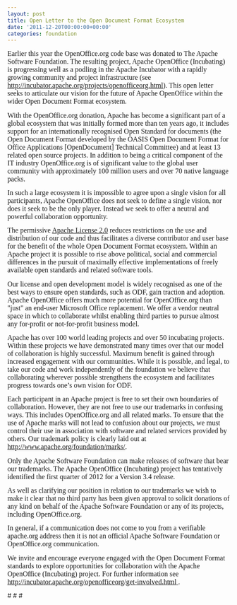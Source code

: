 ```yaml
---
layout: post
title: Open Letter to the Open Document Format Ecosystem
date: '2011-12-20T00:00:00+00:00'
categories: foundation
---
```

<p style="MARGIN: 0in 0in 10pt" class=" "><font size="3"><font face="Calibri">Earlier this year the OpenOffice.org code base was donated to The Apache Software Foundation. The resulting project, Apache OpenOffice (Incubating) is progressing well as a podling in the Apache Incubator with a rapidly growing community and project infrastructure (see <a href="http://incubator.apache.org/projects/openofficeorg.html">http://incubator.apache.org/projects/openofficeorg.html</a>). This open letter seeks to articulate our vision for the future of Apache OpenOffice within the wider Open Document Format ecosystem.</font></font>
</p>
<p style="MARGIN: 0in 0in 10pt" class=" "><font size="3"><font face="Calibri">With the OpenOffice.org donation, Apache has become a significant part of a global ecosystem that was initially formed more than ten years ago, it includes support for an internationally recognised Open Standard for documents (the Open Document Format developed by the OASIS Open Document Format for Office Applications [OpenDocument] Technical Committee) and at least 13 related open source projects. In addition to being a critical component of the IT industry OpenOffice.org is of significant value to the global user community with approximately 100 million users and over 70 native language packs.</font></font>
</p>
<p style="MARGIN: 0in 0in 10pt" class=" "><font size="3"><font face="Calibri">In such a large ecosystem it is impossible to agree upon a single vision for all participants, Apache OpenOffice does not seek to define a single vision, nor does it seek to be the only player. Instead we seek to offer a neutral and powerful collaboration opportunity.</font></font>
</p>
<p style="MARGIN: 0in 0in 10pt" class=" "><font size="3"><font face="Calibri">The permissive <a href="http://www.apache.org/licenses/LICENSE-2.0">Apache License 2.0</a> reduces restrictions on the use and distribution of our code and thus facilitates a diverse contributor and user base for the benefit of the whole Open Document Format ecosystem. Within an Apache project it is possible to rise above political, social and commercial differences in the pursuit of maximally effective implementations of freely available open standards and related software tools.</font></font>
</p>
<p style="MARGIN: 0in 0in 10pt" class=" "><font size="3"><font face="Calibri">Our license and open development model is widely recognised as one of the best ways to ensure open standards, such as ODF, gain traction and adoption. Apache OpenOffice offers much more potential for OpenOffice.org than "just" an end-user Microsoft Office replacement. We offer a vendor neutral space in which to collaborate whilst enabling third parties to pursue almost any for-profit or not-for-profit business model.</font></font>
</p>
<p style="MARGIN: 0in 0in 10pt" class=" "><font size="3"><font face="Calibri">Apache has over 100 world leading projects and over 50 incubating projects. Within these projects we have demonstrated many times over that our model of collaboration is highly successful. Maximum benefit is gained through increased engagement with our communities. While it is possible, and legal, to take our code and work independently of the foundation we believe that collaborating wherever possible strengthens the ecosystem and facilitates progress towards one’s own vision for ODF.</font></font>
</p>
<p style="MARGIN: 0in 0in 10pt" class=" "><font size="3"><font face="Calibri">Each participant in an Apache project is free to set their own boundaries of collaboration. However, they are not free to use our trademarks in confusing ways. This includes OpenOffice.org and all related marks. To ensure that the use of Apache marks will not lead to confusion about our projects, we must control their use in association with software and related services provided by others. Our trademark policy is clearly laid out at <a href="http://www.apache.org/foundation/marks/">http://www.apache.org/foundation/marks/</a>.</font></font>
</p>
<p style="MARGIN: 0in 0in 10pt" class=" "><font size="3"><font face="Calibri">Only the Apache Software Foundation can make releases of software that bear our trademarks. The Apache OpenOffice (Incubating) project has tentatively identified the first quarter of 2012 for a Version 3.4 release.</font></font>
</p>
<p style="MARGIN: 0in 0in 10pt" class=" "><font size="3"><font face="Calibri">As well as clarifying our position in relation to our trademarks we wish to make it clear that no third party has been given approval to solicit donations of any kind on behalf of the Apache Software Foundation or any of its projects, including OpenOffice.org.</font></font>
</p>
<p style="MARGIN: 0in 0in 10pt" class=" "><font size="3"><font face="Calibri">In general, if a communication does not come to you from a verifiable apache.org address then it is not an official Apache Software Foundation or OpenOffice.org communication.</font></font>
</p>
<p style="MARGIN: 0in 0in 10pt" class=" "><font size="3"><font face="Calibri">We invite and encourage everyone engaged with the Open Document Format standards to explore opportunities for collaboration with the Apache OpenOffice (Incubating) project. For further information see <a href="http://incubator.apache.org/openofficeorg/get-involved.html"><a href="http://incubator.apache.org/openofficeorg/get-involved.html">http://incubator.apache.org/openofficeorg/get-involved.html</a></a></font></font><a href="http://incubator.apache.org/openofficeorg/get-involved.html"> </a>.
</p>
<p style="MARGIN: 0in 0in 10pt" class=" "># # #
</p>
